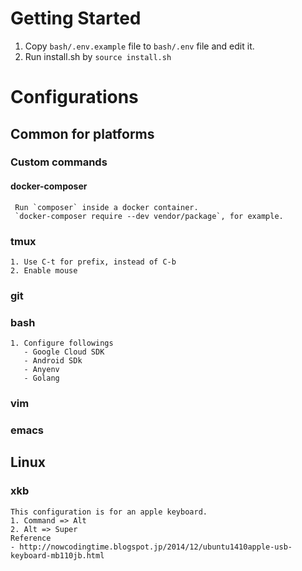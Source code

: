 # Getting Started
1. Copy `bash/.env.example` file to `bash/.env` file and edit it.
2. Run install.sh by `source install.sh`

# Configurations
## Common for platforms
### Custom commands
#### docker-composer
     Run `composer` inside a docker container.
     `docker-composer require --dev vendor/package`, for example.

### tmux
    1. Use C-t for prefix, instead of C-b
    2. Enable mouse

### git

### bash
    1. Configure followings
       - Google Cloud SDK
       - Android SDk
       - Anyenv
       - Golang

### vim

### emacs

## Linux
### xkb
    This configuration is for an apple keyboard.
    1. Command => Alt
    2. Alt => Super
    Reference
    - http://nowcodingtime.blogspot.jp/2014/12/ubuntu1410apple-usb-keyboard-mb110jb.html
